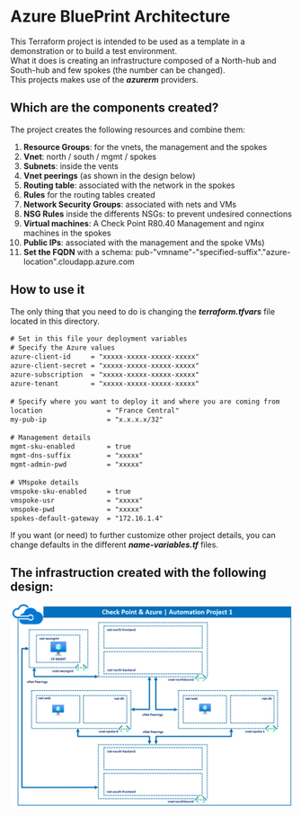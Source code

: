 # Azure BluePrint Architecture
This Terraform project is intended to be used as a template in a demonstration or to build a test environment.  
What it does is creating an infrastructure composed of a North-hub and South-hub and few spokes (the number can be changed).   
This projects makes use of the __*azurerm*__ providers.

## Which are the components created?
The project creates the following resources and combine them:
1. **Resource Groups**: for the vnets, the management and the spokes
2. **Vnet**: north / south / mgmt / spokes
3. **Subnets**: inside the vents
4. **Vnet peerings** (as shown in the design below)
5. **Routing table**: associated with the network in the spokes
6. **Rules** for the routing tables created
7. **Network Security Groups**: associated with nets and VMs
8. **NSG Rules** inside the differents NSGs: to prevent undesired connections
9. **Virtual machines**: A Check Point R80.40 Management and nginx machines in the spokes 
10. **Public IPs**: associated with the management and the spoke VMs)
11. **Set the FQDN** with a schema: pub-"vmname"-"specified-suffix"."azure-location".cloudapp.azure.com

## How to use it
The only thing that you need to do is changing the __*terraform.tfvars*__ file located in this directory.

```hcl
# Set in this file your deployment variables
# Specify the Azure values
azure-client-id     = "xxxxx-xxxxx-xxxxx-xxxxx"
azure-client-secret = "xxxxx-xxxxx-xxxxx-xxxxx"
azure-subscription  = "xxxxx-xxxxx-xxxxx-xxxxx"
azure-tenant        = "xxxxx-xxxxx-xxxxx-xxxxx"

# Specify where you want to deploy it and where you are coming from
location                = "France Central"
my-pub-ip               = "x.x.x.x/32"

# Management details
mgmt-sku-enabled        = true
mgmt-dns-suffix         = "xxxxx"
mgmt-admin-pwd          = "xxxxx"

# VMspoke details
vmspoke-sku-enabled     = true
vmspoke-usr             = "xxxxx"
vmspoke-pwd             = "xxxxx"
spokes-default-gateway  = "172.16.1.4" 
```
If you want (or need) to further customize other project details, you can change defaults in the different __*name-variables.tf*__ files.

## The infrastruction created with the following design:
![Architectural Design](/images/schema-base-env.jpg)